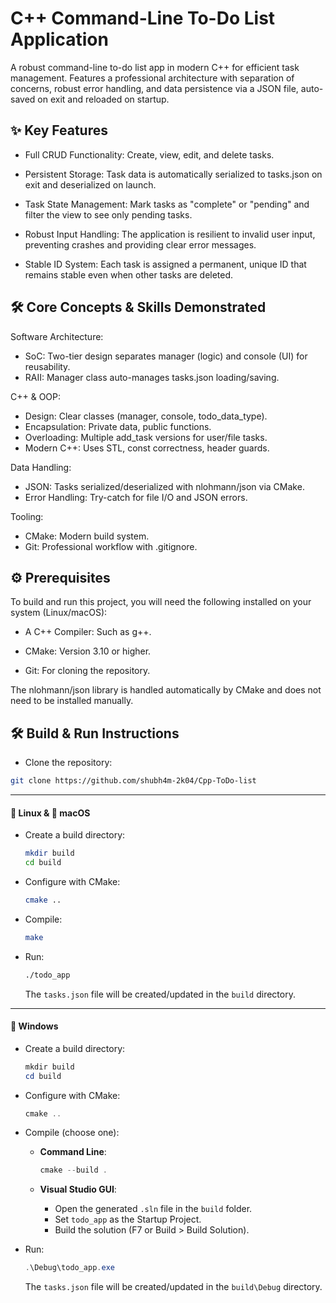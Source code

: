 
# C++ Command-Line To-Do List Application
A robust command-line to-do list app in modern C++ for efficient task management. Features a professional architecture with separation of concerns, robust error handling, and data persistence via a JSON file, auto-saved on exit and reloaded on startup.





## ✨ Key Features
- Full CRUD Functionality: Create, view, edit, and delete tasks.

- Persistent Storage: Task data is automatically serialized to tasks.json on exit and deserialized on launch.

- Task State Management: Mark tasks as "complete" or "pending" and filter the view to see only pending tasks.

- Robust Input Handling: The application is resilient to invalid user input, preventing crashes and providing clear error messages.

- Stable ID System: Each task is assigned a permanent, unique ID that remains stable even when other tasks are deleted.
## 🛠️ Core Concepts & Skills Demonstrated

Software Architecture:
- SoC: Two-tier design separates manager (logic) and console (UI) for reusability.
- RAII: Manager class auto-manages tasks.json loading/saving.

C++ & OOP:

- Design: Clear classes (manager, console, todo_data_type).
- Encapsulation: Private data, public functions.
- Overloading: Multiple add_task versions for user/file tasks.
- Modern C++: Uses STL, const correctness, header guards.

Data Handling:

- JSON: Tasks serialized/deserialized with nlohmann/json via CMake.
- Error Handling: Try-catch for file I/O and JSON errors.

Tooling:

- CMake: Modern build system.
- Git: Professional workflow with .gitignore.

## ⚙️ Prerequisites
To build and run this project, you will need the following installed on your system (Linux/macOS):

- A C++ Compiler: Such as g++.

- CMake: Version 3.10 or higher.

- Git: For cloning the repository.

The nlohmann/json library is handled automatically by CMake and does not need to be installed manually.

## 🛠️ Build & Run Instructions

- Clone the repository:

```bash
git clone https://github.com/shubh4m-2k04/Cpp-ToDo-list
````

---

#### 🐧 Linux & 🍎 macOS
- Create a build directory:

   ```bash
   mkdir build
   cd build
   ```

- Configure with CMake:

   ```bash
   cmake ..
   ```

- Compile:

   ```bash
   make
   ```

- Run:

   ```bash
   ./todo_app
   ```

   The `tasks.json` file will be created/updated in the `build` directory.

---

#### 🏁 Windows

- Create a build directory:

   ```powershell
   mkdir build
   cd build
   ```

- Configure with CMake:

   ```powershell
   cmake ..
   ```

- Compile (choose one):

   * **Command Line**:

     ```powershell
     cmake --build .
     ```

   * **Visual Studio GUI**:

     * Open the generated `.sln` file in the `build` folder.
     * Set `todo_app` as the Startup Project.
     * Build the solution (F7 or Build > Build Solution).

- Run:

   ```powershell
   .\Debug\todo_app.exe
   ```

   The `tasks.json` file will be created/updated in the `build\Debug` directory.

